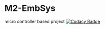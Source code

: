 # M2-EmbSys
micro controller based project
[![Codacy Badge](https://app.codacy.com/project/badge/Grade/d6da907794484f23aa031821cae953a5)](https://www.codacy.com/gh/manikantagurram0/M2-EmbSys/dashboard?utm_source=github.com&amp;utm_medium=referral&amp;utm_content=manikantagurram0/M2-EmbSys&amp;utm_campaign=Badge_Grade)
